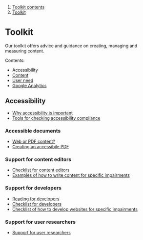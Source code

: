 1.  [Toolkit contents](/docs/core/contents)
2.  [Toolkit](#)

# Toolkit

Our toolkit offers advice and guidance on creating, managing and measuring content.

Contents:
*   Accessibility
*   [Content](content)
*   [User need](user-need)
*   [Google Analytics](google-analytics)

## Accessibility

*   [Why accessibility is important](why-accessibility-is-important)
*   [Tools for checking accessibility compliance](tools-for-checking-accessibility-compliance)

### Accessible documents

*   [Web or PDF content?](web-or-pdf-content)
*   [Creating an accessibile PDF](creating-an-accessible-pdf)

### Support for content editors

*   [Checklist for content editors](checklist-for-content-editors)
*   [Examples of how to write content for specific impairments](examples-of-how-to-write-content-for-specific-impairments)

### Support for developers

*   [Reading for developers](reading-for-developers)
*   [Checklist for developers](checklist-for-developers)
*   [Checklist of how to develop websites for specific impairments](examples-of-how-to-develop-websites-for-specific-impairments)

### Support for user researchers

*   [Support for user researchers](support-for-user-researchers)
